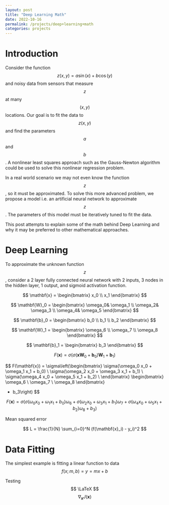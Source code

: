 ```yaml
---
layout: post
title: "Deep Learning Math"
date: 2022-10-16
permalink: /projects/deep+learning+math
categories: projects
---
```


# Introduction

Consider the function $$ z(x, y) = a \sin(x) + b \cos(y) $$ and noisy data from sensors that measure $$ z $$ at many $$ (x, y) $$ locations. Our goal is to fit the data to $$ z(x, y) $$ and find the parameters $$ a $$ and $$ b $$. A nonlinear least squares approach such as the Gauss-Newton algorithm could be used to solve this nonlinear regression problem.

In a real world scenario we may not even know the function $$ z $$, so it must be approximated. To solve this more advanced problem, we propose a model i.e. an artificial neural network to approximate $$ z $$. The parameters of this model must be iteratively tuned to fit the data.

This post attempts to explain some of the math behind Deep Learning and why it may be preferred to other mathematical approaches.

# Deep Learning
To approximate the unknown function $$ z $$, consider a 2 layer fully connected neural network with 2 inputs, 3 nodes in the hidden layer, 1 output, and sigmoid activation function.

$$ \mathbf{x} = \begin{bmatrix} 
x_0 \\
x_1
\end{bmatrix} $$

$$ \mathbf{W}_0 = \begin{bmatrix} 
\omega_0& \omega_1 \\
\omega_2& \omega_3 \\
\omega_4& \omega_5
\end{bmatrix} $$

$$ \mathbf{b}_0 = \begin{bmatrix} 
b_0 \\
b_1 \\
b_2
\end{bmatrix} $$

$$ \mathbf{W}_1 = \begin{bmatrix} 
\omega_6 \\
\omega_7 \\
\omega_8
\end{bmatrix} $$

$$ \mathbf{b}_1 = \begin{bmatrix} 
b_3
\end{bmatrix} $$

$$ F(\mathbf{x}) = \sigma(\sigma(\mathbf{x}\mathbf{W}_0 + \mathbf{b}_0)\mathbf{W}_1 + \mathbf{b}_1) $$

$$ F(\mathbf{x}) = \sigma\left(\begin{bmatrix} 
\sigma(\omega_0 x_0 + \omega_1 x_1 + b_0) \\
\sigma(\omega_2 x_0 + \omega_3 x_1 + b_1) \\
\sigma(\omega_4 x_0 + \omega_5 x_1 + b_2) \\
\end{bmatrix}
\begin{bmatrix} 
\omega_6 \\
\omega_7 \\
\omega_8
\end{bmatrix}
+ b_3\right)
$$

$$ F(\mathbf{x}) = \sigma(
\sigma(\omega_0 x_0 + \omega_1 x_1 + b_0)\omega_6 +
\sigma(\omega_2 x_0 + \omega_3 x_1 + b_1)\omega_7 +
\sigma(\omega_4 x_0 + \omega_5 x_1 + b_2)\omega_8 +
b_3) $$

Mean squared error


$$ L = \frac{1}{N} \sum_{i=0}^N (f(\mathbf{x}_i) - y_i)^2 $$

<!-- | ![](/assets/plot.svg) | 
|:--:|
| $$ z(x, y) = a \sin(x) + b \cos(y) $$ |

<img src="/assets/plot.svg" alt="drawing" width="800"/> -->
# Data Fitting

The simplest example is fitting a linear function to data $$ f(x; m, b) = y = mx + b $$

Testing $$ \LaTeX $$ $$ \nabla_{\boldsymbol{x}} J(\boldsymbol{x}) $$

